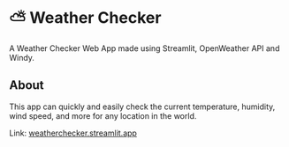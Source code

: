# :partly_sunny: Weather Checker
A Weather Checker Web App made using Streamlit, OpenWeather API and Windy.

## About
This app can quickly and easily check the current temperature, humidity, wind speed, and more for any location in the world.

Link: [weatherchecker.streamlit.app](https://weatherchecker.streamlit.app/)
